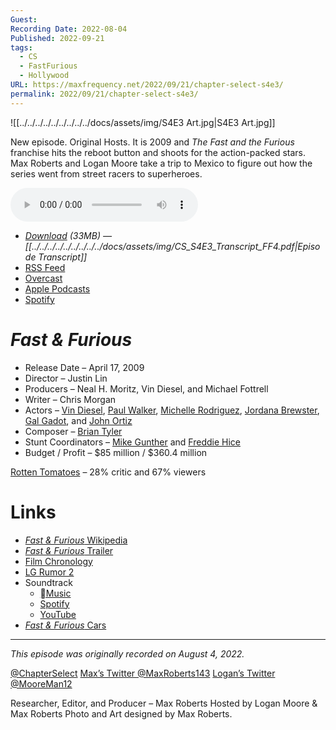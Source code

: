 ```yaml
---
Guest: 
Recording Date: 2022-08-04
Published: 2022-09-21
tags:
  - CS
  - FastFurious
  - Hollywood
URL: https://maxfrequency.net/2022/09/21/chapter-select-s4e3/
permalink: 2022/09/21/chapter-select-s4e3/
---
```

![[../../../../../../../../../docs/assets/img/S4E3 Art.jpg|S4E3 Art.jpg]]

New episode. Original Hosts. It is 2009 and *The Fast and the Furious* franchise hits the reboot button and shoots for the action-packed stars. Max Roberts and Logan Moore take a trip to Mexico to figure out how the series went from street racers to superheroes.

<audio controls>
  <source src="https://traffic.libsyn.com/chapterselectpod/CS_S4E3_Final.mp3">
</audio>

- *[Download](https://traffic.libsyn.com/chapterselectpod/CS_S4E3_Final.mp3) (33MB)  — [[../../../../../../../../../docs/assets/img/CS_S4E3_Transcript_FF4.pdf|Episode Transcript]]*
- [RSS Feed](https://chapterselectpod.libsyn.com/rss)
- [Overcast](https://overcast.fm/itunes1568777352/chapter-select)
- [Apple Podcasts](https://podcasts.apple.com/us/podcast/chapter-select/id1568777352)
- [Spotify](https://open.spotify.com/show/4f1TLZXbwtSX7uHROe9KlS)

# *Fast & Furious*

- Release Date – April 17, 2009
- Director – Justin Lin
- Producers – Neal H. Moritz, Vin Diesel, and Michael Fottrell
- Writer – Chris Morgan
- Actors – [Vin Diesel](https://en.wikipedia.org/wiki/Vin_Diesel), [Paul Walker](https://en.wikipedia.org/wiki/Paul_Walker), [Michelle Rodriguez](https://en.wikipedia.org/wiki/Michelle_Rodriguez),  [Jordana Brewster](https://en.wikipedia.org/wiki/Jordana_Brewster), [Gal Gadot](https://en.wikipedia.org/wiki/Gal_Gadot), and [John Ortiz](https://en.wikipedia.org/wiki/John_Ortiz)
- Composer – [Brian Tyler](https://en.wikipedia.org/wiki/Brian_Tyler)
- Stunt Coordinators – [Mike Gunther](https://www.imdb.com/name/nm0348389/) and [Freddie Hice](https://www.imdb.com/name/nm0382556/)
- Budget / Profit – $85 million / $360.4 million

[Rotten Tomatoes](https://www.rottentomatoes.com/m/fast_and_furious) – 28% critic and 67% viewers
# Links

- [*Fast & Furious* Wikipedia](https://en.wikipedia.org/wiki/Fast_&_Furious_(2009_film))
- [*Fast & Furious* Trailer](https://youtu.be/7GNg6rAg4hg)
- [Film Chronology](https://fastandfurious.fandom.com/wiki/Timeline)
- [LG Rumor 2](https://www.lg.com/us/cell-phones/lg-LX265-Blue-blue-rumor-2)
- Soundtrack
	- [Music](https://music.apple.com/us/album/fast-furious-original-motion-picture-soundtrack/1440780601)
	- [Spotify](https://open.spotify.com/album/6opjyfv7sf4MeajaD3K8kk)
	- [YouTube](https://www.youtube.com/playlist?list=OLAK5uy_nO5p_aakxhXFwWBp0b3ufySNyqqWpFWao)
- [*Fast & Furious* Cars](https://fastandfurious.fandom.com/wiki/Category:Fast_%26_Furious_Cars)

---
*This episode was originally recorded on August 4, 2022.*

[@ChapterSelect](https://www.twitter.com/chapterselect)
[Max’s Twitter @MaxRoberts143](https://www.twitter.com/maxroberts143)
[Logan’s Twitter @MooreMan12](https://www.twitter.com/mooreman12)

Researcher, Editor, and Producer – Max Roberts
Hosted by Logan Moore & Max Roberts
Photo and Art designed by Max Roberts.